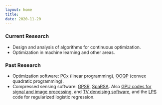 ```yaml
---
layout: home
title: 
date: 2020-11-20
---
```

### Current Research 

- Design and analysis of algorithms for continuous  optimization.
- Optimization in machine learning and other areas.

### Past Research 

- Optimization software: [PCx](https://pages.cs.wisc.edu/~swright/PCx/) (linear programming), [OOQP](http://www.cs.wisc.edu/%7Eswright/ooqp/) (convex quadratic programming).
- Compressed sensing software: [GPSR](http://www.lx.it.pt/%7Emtf/GPSR/), [SpaRSA](http://www.lx.it.pt/%7Emtf/SpaRSA/). Also [GPU codes for signal and image processing](http://pages.cs.wisc.edu/%7Eswright/GPUreconstruction/), and [TV denoising software](http://pages.cs.wisc.edu/%7Eswright/TVdenoising/), and the [LPS](https://pages.cs.wisc.edu/~swright/LPS) code for regularized logistic regression.

